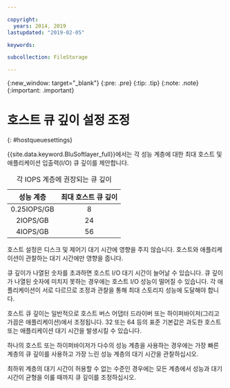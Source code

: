 ```yaml
---

copyright:
  years: 2014, 2019
lastupdated: "2019-02-05"

keywords:

subcollection: FileStorage

---
```

{:new_window: target="_blank"}
{:pre: .pre}
{:tip: .tip}
{:note: .note}
{:important: .important}

# 호스트 큐 깊이 설정 조정
{: #hostqueuesettings}

{{site.data.keyword.BluSoftlayer_full}}에서는 각 성능 계층에 대한 최대 호스트 및 애플리케이션 입출력(I/O) 큐 깊이를 제안합니다.

<table align="center">
  <caption>각 IOPS 계층에 권장되는 큐 깊이</caption>
        <thead>
	    <tr>
		<th>성능 계층</th>
		<th>최대 호스트 큐 깊이</th>
	    </tr>
	</thead>
	<tbody>
   	    <tr>
		<td style="text-align: center; vertical-align: middle;">0.25IOPS/GB</td>
		<td style="text-align: center; vertical-align: middle;">8</td>
	    </tr>
	    <tr>
		<td style="text-align: center; vertical-align: middle;">2IOPS/GB</td>
		<td style="text-align: center; vertical-align: middle;">24</td>
	    </tr>
	    <tr>
		<td style="text-align: center; vertical-align: middle;">4IOPS/GB</td>
		<td style="text-align: center; vertical-align: middle;">56</td>
            </tr>
         </tbody>
</table>


호스트 설정은 디스크 및 제어기 대기 시간에 영향을 주지 않습니다. 호스트와 애플리케이션이 관찰하는 대기 시간에만 영향을 줍니다.

큐 깊이가 나열된 숫자를 초과하면 호스트 I/O 대기 시간이 늘어날 수 있습니다. 큐 깊이가 나열된 숫자에 미치지 못하는 경우에는 호스트 I/O 성능이 떨어질 수 있습니다. 각 애플리케이션이 서로 다르므로 조정과 관찰을 통해 최대 스토리지 성능에 도달해야 합니다.

호스트 큐 깊이는 일반적으로 호스트 버스 어댑터 드라이버 또는 하이퍼바이저(그리고 가끔은 애플리케이션)에서 조정됩니다. 32 또는 64 등의 표준 기본값은 과도한 호스트 또는 애플리케이션 대기 시간을 발생시킬 수 있습니다.

하나의 호스트 또는 하이퍼바이저가 다수의 성능 계층을 사용하는 경우에는 가장 빠른 계층의 큐 깊이를 사용하고 가장 느린 성능 계층의 대기 시간을 관찰하십시오.

최하위 계층의 대기 시간이 허용할 수 없는 수준인 경우에는 모든 계층에서 성능과 대기 시간이 균형을 이룰 때까지 큐 깊이를 조정하십시오.
